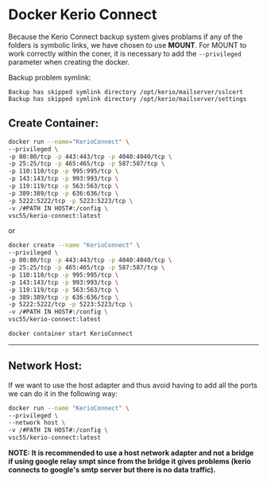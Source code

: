 # Docker Kerio Connect

Because the Kerio Connect backup system gives problams if any of the folders is symbolic links, we have chosen to use **MOUNT**.
For MOUNT to work correctly within the coner, it is necessary to add the `--privileged` parameter when creating the docker.

Backup problem symlink:
```
Backup has skipped symlink directory /opt/kerio/mailserver/sslcert
Backup has skipped symlink directory /opt/kerio/mailserver/settings
```

## Create Container:
```bash
docker run --name="KerioConnect" \
--privileged \
-p 80:80/tcp -p 443:443/tcp -p 4040:4040/tcp \
-p 25:25/tcp -p 465:465/tcp -p 587:587/tcp \
-p 110:110/tcp -p 995:995/tcp \
-p 143:143/tcp -p 993:993/tcp \
-p 119:119/tcp -p 563:563/tcp \
-p 389:389/tcp -p 636:636/tcp \
-p 5222:5222/tcp -p 5223:5223/tcp \
-v /#PATH IN HOST#:/config \
vsc55/kerio-connect:latest
```
or
```bash
docker create --name "KerioConnect" \
--privileged \
-p 80:80/tcp -p 443:443/tcp -p 4040:4040/tcp \
-p 25:25/tcp -p 465:465/tcp -p 587:587/tcp \
-p 110:110/tcp -p 995:995/tcp \
-p 143:143/tcp -p 993:993/tcp \
-p 119:119/tcp -p 563:563/tcp \
-p 389:389/tcp -p 636:636/tcp \
-p 5222:5222/tcp -p 5223:5223/tcp \
-v /#PATH IN HOST#:/config \
vsc55/kerio-connect:latest

docker container start KerioConnect
```

---
## Network Host:
If we want to use the host adapter and thus avoid having to add all the ports we can do it in the following way:
```bash
docker run --name "KerioConnect" \
--privileged \
--network host \
-v /#PATH IN HOST#:/config \
vsc55/kerio-connect:latest
```

**NOTE: It is recommended to use a host network adapter and not a bridge if using google relay smpt since from the bridge it gives problems (kerio connects to google's smtp server but there is no data traffic).**
